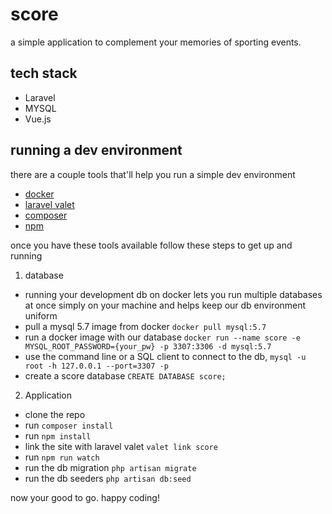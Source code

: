 # score
a simple application to complement your memories of sporting events.

## tech stack
* Laravel
* MYSQL
* Vue.js

## running a dev environment
there are a couple tools that'll help you run a simple dev environment
* [docker](https://www.docker.com/)
* [laravel valet](https://laravel.com/docs/6.x/valet)
* [composer](https://getcomposer.org/)
* [npm](https://www.npmjs.com/)

once you have these tools available follow these steps to get up and running
1. database
* running your development db on docker lets you run multiple databases at once simply on your machine and helps keep our db environment uniform
* pull a mysql 5.7 image from docker `docker pull mysql:5.7`
* run a docker image with our database `docker run --name score -e MYSQL_ROOT_PASSWORD={your_pw} -p 3307:3306 -d mysql:5.7`
* use the command line or a SQL client to connect to the db, `mysql -u root -h 127.0.0.1 --port=3307 -p`
* create a score database `CREATE DATABASE score;`

2. Application
* clone the repo
* run `composer install`
* run `npm install`
* link the site with laravel valet `valet link score`
* run `npm run watch`
* run the db migration `php artisan migrate`
* run the db seeders `php artisan db:seed`

now your good to go.  happy coding!

